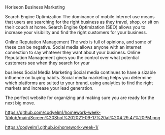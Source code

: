 Horiseon Business Marketing 

Search Engine Optimization
The dominance of mobile internet use means that users are searching for the right business as they travel, shop, or sit on their couch at home. Search Engine Optimization (SEO) allows you to increase your visibility and find the right customers for your business.


Online Reputation Management
The web is full of opinions, and some of these can be negative. Social media allows anyone with an internet connection to say whatever they want about your business. Online Reputation Management gives you the control over what potential customers see when they search for your 


business.Social Media Marketing
Social media continues to have a sizable influence on buying habits. Social media marketing helps you determine which platforms are suited to your brand, using analytics to find the right markets and increase your lead generation.

The perfect website for organizing and making sure you are ready for the next big move. 

https://github.com/codyelm1/homework-week-1/blob/main/Screen%20Shot%202021-09-17%20at%204.29.47%20PM.png


https://codyelm1.github.io/homework-week-1/
